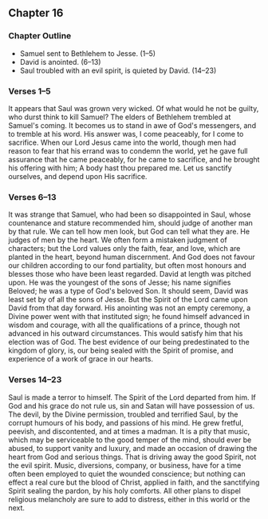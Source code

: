 ## Chapter 16

### Chapter Outline

- Samuel sent to Bethlehem to Jesse. (1–5)
- David is anointed. (6–13)
- Saul troubled with an evil spirit, is quieted by David. (14–23)

### Verses 1–5

It appears that Saul was grown very wicked. Of what would he not be guilty, who durst think to kill Samuel? The elders of Bethlehem trembled at Samuel's coming. It becomes us to stand in awe of God's messengers, and to tremble at his word. His answer was, I come peaceably, for I come to sacrifice. When our Lord Jesus came into the world, though men had reason to fear that his errand was to condemn the world, yet he gave full assurance that he came peaceably, for he came to sacrifice, and he brought his offering with him; A body hast thou prepared me. Let us sanctify ourselves, and depend upon His sacrifice.

### Verses 6–13

It was strange that Samuel, who had been so disappointed in Saul, whose countenance and stature recommended him, should judge of another man by that rule. We can tell how men look, but God can tell what they are. He judges of men by the heart. We often form a mistaken judgment of characters; but the Lord values only the faith, fear, and love, which are planted in the heart, beyond human discernment. And God does not favour our children according to our fond partiality, but often most honours and blesses those who have been least regarded. David at length was pitched upon. He was the youngest of the sons of Jesse; his name signifies Beloved; he was a type of God's beloved Son. It should seem, David was least set by of all the sons of Jesse. But the Spirit of the Lord came upon David from that day forward. His anointing was not an empty ceremony, a Divine power went with that instituted sign; he found himself advanced in wisdom and courage, with all the qualifications of a prince, though not advanced in his outward circumstances. This would satisfy him that his election was of God. The best evidence of our being predestinated to the kingdom of glory, is, our being sealed with the Spirit of promise, and experience of a work of grace in our hearts.

### Verses 14–23

Saul is made a terror to himself. The Spirit of the Lord departed from him. If God and his grace do not rule us, sin and Satan will have possession of us. The devil, by the Divine permission, troubled and terrified Saul, by the corrupt humours of his body, and passions of his mind. He grew fretful, peevish, and discontented, and at times a madman. It is a pity that music, which may be serviceable to the good temper of the mind, should ever be abused, to support vanity and luxury, and made an occasion of drawing the heart from God and serious things. That is driving away the good Spirit, not the evil spirit. Music, diversions, company, or business, have for a time often been employed to quiet the wounded conscience; but nothing can effect a real cure but the blood of Christ, applied in faith, and the sanctifying Spirit sealing the pardon, by his holy comforts. All other plans to dispel religious melancholy are sure to add to distress, either in this world or the next.

